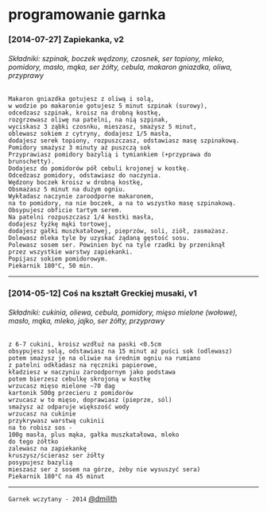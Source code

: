 
# programowanie garnka

### [2014-07-27] Zapiekanka, v2
###### Składniki: szpinak, boczek wędzony, czosnek, ser topiony, mleko, pomidory, masło, mąka, ser żółty, cebula, makaron gniazdka, oliwa, przyprawy

```
Makaron gniazdka gotujesz z oliwą i solą,
w wodzie po makaronie gotujesz 5 minut szpinak (surowy),
odcedzasz szpinak, kroisz na drobną kostkę,
rozgrzewasz oliwę na patelni, na nią szpinak,
wyciskasz 3 ząbki czosnku, mieszasz, smażysz 5 minut,
oblewasz sokiem z cytryny, dodajesz 1/5 masła,
dodajesz serek topiony, rozpuszczasz, odstawiasz masę szpinakową.
Pomidory smażysz 3 minuty aż puszczą sok
Przyprawiasz pomidory bazylią i tymiankiem (+przyprawa do brunschetty).
Dodajesz do pomidorów pół cebuli krojonej w kostkę.
Odcedzasz pomidory, odstawiasz do naczynia.
Wędzony boczek kroisz w drobną kostkę,
Obsmażasz 5 minut na dużym ogniu.
Wykładasz naczynie zaroodporne makaronem,
na to pomidory, na nie boczek, a na to wszystko masę szpinakową.
Obsypujesz obficie tartym serem.
Na patelni rozpuszczasz 1/4 kostki masła,
dodajesz łyżkę mąki tortowej,
dodajesz gałki muszkatałowej, pieprzów, soli, ziół, zasmażasz.
Dolewasz mleka tyle by uzyskać żądaną gęstość sosu.
Polewasz sosem ser. Powinien być na tyle rzadki by przeniknął
przez wszystkie warstwy zapiekanki.
Popijasz sokiem pomidorowym.
Piekarnik 180°C, 50 min.
```

---


### [2014-05-12] Coś na kształt Greckiej musaki, v1
###### Składniki: cukinia, oliewa, cebula, pomidory, mięso mielone (wołowe), masło, mąka, mleko, jajko, ser żółty, przyprawy

```
z 6-7 cukini, kroisz wzdłuż na paski <0.5cm
obsypujesz solą, odstawiasz na 15 minut aż puści sok (odlewasz)
potem smażysz je na oliwie na średnim ogniu na rumiano
z patelni odkładasz na ręczniki papierowe,
kładziesz w naczyniu żaroodpornym jako podstawa
potem bierzesz cebulkę skrojoną w kostkę
wrzucasz mięso mielone ~70 dag
kartonik 500g przecieru z pomidorów
wrzucasz w to mięso, doprawiasz (pieprze, sól)
smażysz aż odparuje większość wody
wrzucasz na cukinie
przykrywasz warstwą cukinii
na to robisz sos -
100g masła, plus mąka, gałka muszkatałowa, mleko
do tego żółtko
zalewasz na zapiekankę
kruszysz/ścierasz ser żółty
posypujesz bazylią
mieszasz ser z sosem na górze, żeby nie wysuszyć sera)
Piekarnik 180°C na 45 minut
```


---

`Garnek wczytany - 2014` [@dmilith](https://twitter.com/dmilith)
